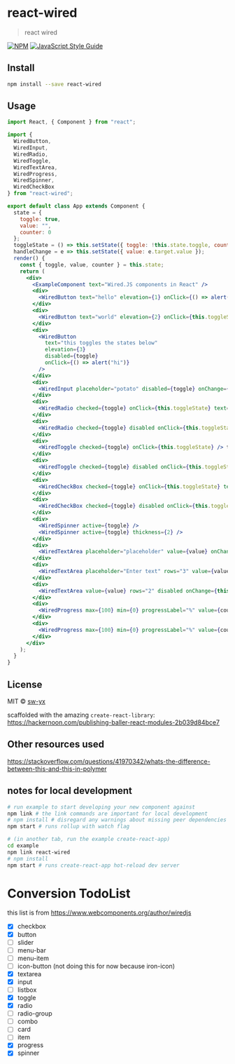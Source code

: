 # react-wired

> react wired

[![NPM](https://img.shields.io/npm/v/react-wired.svg)](https://www.npmjs.com/package/react-wired) [![JavaScript Style Guide](https://img.shields.io/badge/code_style-standard-brightgreen.svg)](https://standardjs.com)

## Install

```bash
npm install --save react-wired
```

## Usage

```jsx
import React, { Component } from "react";

import {
  WiredButton,
  WiredInput,
  WiredRadio,
  WiredToggle,
  WiredTextArea,
  WiredProgress,
  WiredSpinner,
  WiredCheckBox
} from "react-wired";

export default class App extends Component {
  state = {
    toggle: true,
    value: "",
    counter: 0
  };
  toggleState = () => this.setState({ toggle: !this.state.toggle, counter: this.state.counter + 1 });
  handleChange = e => this.setState({ value: e.target.value });
  render() {
    const { toggle, value, counter } = this.state;
    return (
      <div>
        <ExampleComponent text="Wired.JS components in React" />
        <div>
          <WiredButton text="hello" elevation={1} onClick={() => alert("hi")} />
        </div>
        <div>
          <WiredButton text="world" elevation={2} onClick={this.toggleState} />
        </div>
        <div>
          <WiredButton
            text="this toggles the states below"
            elevation={3}
            disabled={toggle}
            onClick={() => alert("hi")}
          />
        </div>
        <div>
          <WiredInput placeholder="potato" disabled={toggle} onChange={e => console.log(e.target.value)} />
        </div>
        <div>
          <WiredRadio checked={toggle} onClick={this.toggleState} text="radio that works" />
        </div>
        <div>
          <WiredRadio checked={toggle} disabled onClick={this.toggleState} text="disabled radio " />
        </div>
        <div>
          <WiredToggle checked={toggle} onClick={this.toggleState} /> test
        </div>
        <div>
          <WiredToggle checked={toggle} disabled onClick={this.toggleState} /> test
        </div>
        <div>
          <WiredCheckBox checked={toggle} onClick={this.toggleState} text="text" />
        </div>
        <div>
          <WiredCheckBox checked={toggle} disabled onClick={this.toggleState} text="text" />
        </div>
        <div>
          <WiredSpinner active={toggle} />
          <WiredSpinner active={toggle} thickness={2} />
        </div>
        <div>
          <WiredTextArea placeholder="placeholder" value={value} onChange={this.handleChange} />
        </div>
        <div>
          <WiredTextArea placeholder="Enter text" rows="3" value={value} onChange={this.handleChange} />
        </div>
        <div>
          <WiredTextArea value={value} rows="2" disabled onChange={this.handleChange} />
        </div>
        <div>
          <WiredProgress max={100} min={0} progressLabel="%" value={counter} percentage />
        </div>
        <div>
          <WiredProgress max={100} min={0} progressLabel="%" value={counter} />
        </div>
      </div>
    );
  }
}

```

## License

MIT © [sw-yx](https://github.com/sw-yx)

scaffolded with the amazing `create-react-library`: <https://hackernoon.com/publishing-baller-react-modules-2b039d84bce7>

## Other resources used

<https://stackoverflow.com/questions/41970342/whats-the-difference-between-this-and-this-in-polymer>

## notes for local development

```bash
# run example to start developing your new component against
npm link # the link commands are important for local development
# npm install # disregard any warnings about missing peer dependencies
npm start # runs rollup with watch flag

# (in another tab, run the example create-react-app)
cd example
npm link react-wired
# npm install
npm start # runs create-react-app hot-reload dev server
```

# Conversion TodoList

this list is from https://www.webcomponents.org/author/wiredjs

* [x] checkbox
* [x] button
* [ ] slider
* [ ] menu-bar
* [ ] menu-item
* [ ] icon-button (not doing this for now because iron-icon)
* [x] textarea
* [x] input
* [ ] listbox
* [x] toggle
* [x] radio
* [ ] radio-group
* [ ] combo
* [ ] card
* [ ] item
* [x] progress
* [x] spinner
